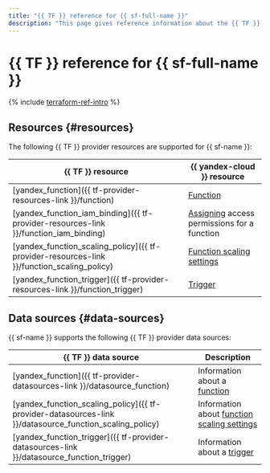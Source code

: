 ```yaml
---
title: "{{ TF }} reference for {{ sf-full-name }}"
description: "This page gives reference information about the {{ TF }} provider resources and data sources supported for {{ sf-name }}."
---
```


# {{ TF }} reference for {{ sf-full-name }}

{% include [terraform-ref-intro](../_includes/terraform-ref-intro.md) %}

## Resources {#resources}

The following {{ TF }} provider resources are supported for {{ sf-name }}:

| **{{ TF }} resource** | **{{ yandex-cloud }} resource** |
| --- | --- |
| [yandex_function]({{ tf-provider-resources-link }}/function) | [Function](./concepts/function.md) |
| [yandex_function_iam_binding]({{ tf-provider-resources-link }}/function_iam_binding) | [Assigning](../iam/concepts/access-control/index.md#access-bindings) access permissions for a function |
| [yandex_function_scaling_policy]({{ tf-provider-resources-link }}/function_scaling_policy) | [Function scaling settings](./concepts/function.md#scaling) |
| [yandex_function_trigger]({{ tf-provider-resources-link }}/function_trigger) | [Trigger](./concepts/trigger/index.md) |

## Data sources {#data-sources}

{{ sf-name }} supports the following {{ TF }} provider data sources:

| **{{ TF }} data source** | **Description** |
| --- | --- |
| [yandex_function]({{ tf-provider-datasources-link }}/datasource_function) | Information about a [function](./concepts/function.md) |
| [yandex_function_scaling_policy]({{ tf-provider-datasources-link }}/datasource_function_scaling_policy) | Information about [function scaling settings](./concepts/function.md#scaling) |
| [yandex_function_trigger]({{ tf-provider-datasources-link }}/datasource_function_trigger) | Information about a [trigger](./concepts/trigger/index.md) |
